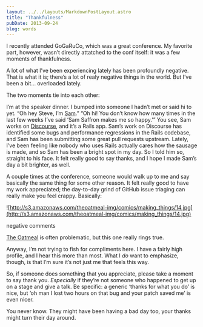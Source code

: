 ```yaml
---
layout: ../../layouts/MarkdownPostLayout.astro
title: "Thankfulness"
pubDate: 2013-09-24
blog: words
---
```



I recently attended GoGaRuCo, which was a great conference. My favorite part, however, wasn’t directly attatched to the conf itself: it was a few moments of thankfulness.

A lot of what I’ve been experiencing lately has been profoundly negative. That is what it is; there’s a lot of realy negative things in the world. But I’ve been a bit… overloaded lately.

The two moments tie into each other:

I’m at the speaker dinner. I bumped into someone I hadn’t met or said hi to yet. “Oh hey Steve, I’m [Sam](https://twitter.com/samsaffron).” “Oh hi! You don’t know how many times in the last few weeks I’ve said ‘Sam Saffron makes me so happy.’” You see, Sam works on [Discourse](http://www.discourse.org/), and it’s a Rails app. Sam’s work on Discourse has identified some bugs and performance regressions in the Rails codebase, and Sam has been submitting some great pull requests upstream. Lately, I’ve been feeling like nobody who uses Rails actually cares how the sausage is made, and so Sam has been a bright spot in my day. So I told him so, straight to his face. It felt really good to say thanks, and I hope I made Sam’s day a bit brighter, as well.

A couple times at the conference, someone would walk up to me and say basically the same thing for some other reason. It felt really good to have my work appreciated; the day-to-day grind of GitHub issue triaging can really make you feel crappy. Basically:

![http://s3.amazonaws.com/theoatmeal-img/comics/making_things/14.jpg](http://s3.amazonaws.com/theoatmeal-img/comics/making_things/14.jpg)

negative comments

[The Oatmeal](http://theoatmeal.com/comics/making_things) is often problematic, but this one really rings true.

Anyway, I’m not trying to fish for compliments here. I have a fairly high profile, and I hear this more than most. What I *do* want to emphasize, though, is that I’m sure it’s not just me that feels this way.

So, if someone does something that you appreciate, please take a moment to say thank you. *Especially* if they’re not someone who happened to get up on a stage and give a talk. Be specific: a generic ‘thanks for what you do’ is nice, but ‘oh man I lost two hours on that bug and your patch saved me’ is even nicer.

You never know. They might have been having a bad day too, your thanks might turn their day around.
